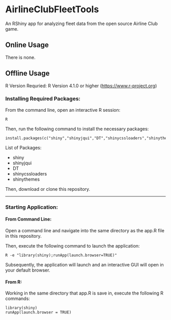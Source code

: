 # AirlineClubFleetTools
An RShiny app for analyzing fleet data from the open source Airline Club game. 

## Online Usage
There is none.

## Offline Usage

R Version Requried: R Version 4.1.0 or higher (https://www.r-project.org)

### Installing Required Packages:

From the command line, open an interactive R session:
```
R
```
Then, run the following command to install the necessary packages:
```
install.packages(c("shiny","shinyjqui","DT","shinycssloaders","shinythemes"))
```
List of Packages:
 - shiny
 - shinyjqui
 - DT
 - shinycssloaders
 - shinythemes

Then, download or clone this repository.

---
### Starting Application:

#### From Command Line:

Open a command line and navigate into the same directory as the app.R file in this repository.

Then, execute the following command to launch the application:
```
R -e "library(shiny);runApp(launch.browser=TRUE)"
```
Subsequently, the application will launch and an interactive GUI will open in your default browser.

#### From R:

Working in the same directory that app.R is save in, execute the following R commands:
```
library(shiny)
runApp(launch.browser = TRUE)
```
